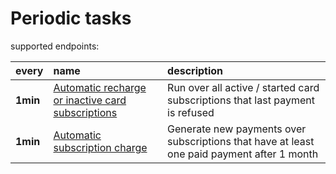 # Periodic tasks

supported endpoints:

| every | name | description |
| :--- | :--- | :--- |
| **1min** | [Automatic recharge or inactive card subscriptions](./period_task_automatic_recharge_or_inactive_card_subscriptions.html) | Run over all active / started card subscriptions that last payment is refused |
| **1min** | [Automatic subscription charge](./period_task_subscriptions_charge.html) | Generate new payments over subscriptions that have at least one paid payment after 1 month|

